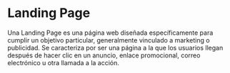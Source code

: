 # Landing Page
Una Landing Page es una página web diseñada específicamente para cumplir un objetivo particular, generalmente vinculado a marketing o publicidad. Se caracteriza por ser una página a la que los usuarios llegan después de hacer clic en un anuncio, enlace promocional, correo electrónico u otra llamada a la acción.
